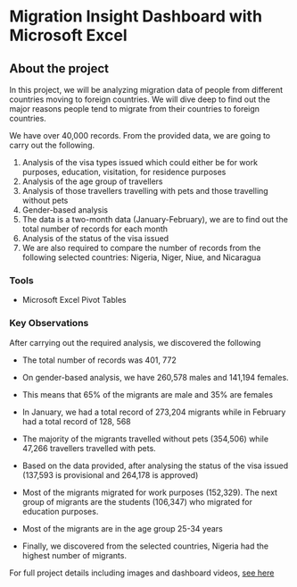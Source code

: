 # Migration Insight Dashboard with Microsoft Excel

## About the project
In this project, we will be analyzing migration data of people from different countries moving to foreign countries. We will dive deep to find out the major reasons people tend to migrate from their countries to foreign countries.

We have over 40,000 records. From the provided data, we are going to carry out the following.

1. Analysis of the visa types issued which could either be for work purposes, education, visitation, for residence purposes
2. Analysis of the age group of travellers
3. Analysis of those travellers travelling with pets and those travelling without pets
4. Gender-based analysis
5. The data is a two-month data (January-February), we are to find out the total number of records for each month
6. Analysis of the status of the visa issued
7. We are also required to compare the number of records from the following selected countries: Nigeria, Niger, Niue, and Nicaragua

### Tools
- Microsoft Excel Pivot Tables

### Key Observations

After carrying out the required analysis, we discovered the following

- The total number of records was 401, 772

- On gender-based analysis, we have 260,578 males and 141,194 females.

- This means that 65% of the migrants are male and 35% are females

- In January, we had a total record of 273,204 migrants while in February had a total record of 128, 568

- The majority of the migrants travelled without pets (354,506) while 47,266 travellers travelled with pets.

- Based on the data provided, after analysing the status of the visa issued (137,593 is provisional and 264,178 is approved)

- Most of the migrants migrated for work purposes (152,329). The next group of migrants are the students (106,347) who migrated for education purposes.

- Most of the migrants are in the age group 25-34 years

- Finally, we discovered from the selected countries, Nigeria had the highest number of migrants.


For full project details including images and dashboard videos, [see here](https://mavenanalytics.io/project/10725)
